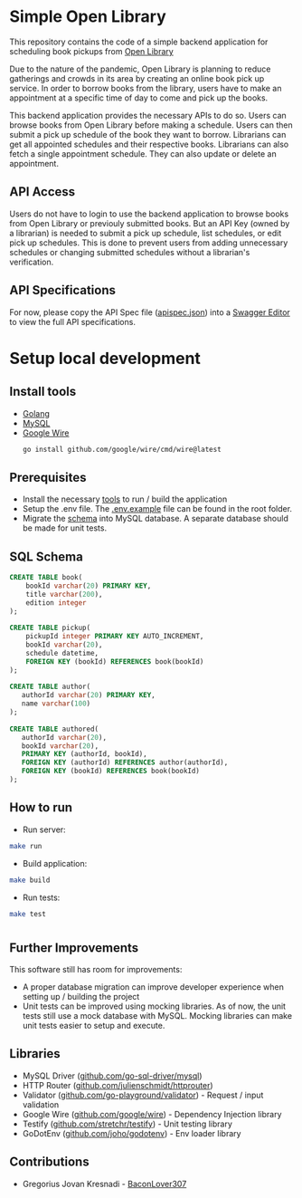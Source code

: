 # Simple Open Library
This repository contains the code of a simple backend application for scheduling book pickups from [Open Library](https://openlibrary.org)

Due to the nature of the pandemic, Open Library is planning to reduce gatherings and crowds in its area by creating an online book pick up service. In order to borrow books from the library, users have to make an appointment at a specific time of day to come and pick up the books.

This backend application provides the necessary APIs to do so. Users can browse books from Open Library before making a schedule. Users can then submit a pick up schedule of the book they want to borrow. Librarians can get all appointed schedules and their respective books. Librarians can also fetch a single appointment schedule. They can also update or delete an appointment.

## API Access
Users do not have to login to use the backend application to browse books from Open Library or previouly submitted books. But an API Key (owned by a librarian) is needed to submit a pick up schedule, list schedules, or edit pick up schedules. This is done to prevent users from adding unnecessary schedules or changing submitted schedules without a librarian's verification.

## API Specifications
For now, please copy the API Spec file ([apispec.json](apispec.json)) into a [Swagger Editor](https://editor.swagger.io/) to view the full API specifications.

# Setup local development
## Install tools

- [Golang](https://go.dev/)
- [MySQL](https://www.mysql.com/downloads/)
- [Google Wire](https://github.com/google/wire)
    ```bash
    go install github.com/google/wire/cmd/wire@latest
    ```
## Prerequisites
* Install the necessary [tools](##install-tools) to run / build the application
* Setup the .env file. The [.env.example](.env.example) file can be found in the root folder.
* Migrate the [schema](##sql-schema) into MySQL database. A separate database should be made for unit tests.

## SQL Schema
```sql
CREATE TABLE book(
    bookId varchar(20) PRIMARY KEY,
    title varchar(200),
    edition integer
);
 
CREATE TABLE pickup(
    pickupId integer PRIMARY KEY AUTO_INCREMENT,
    bookId varchar(20),
    schedule datetime,
    FOREIGN KEY (bookId) REFERENCES book(bookId)
);
 
CREATE TABLE author(
   authorId varchar(20) PRIMARY KEY,
   name varchar(100)
);
 
CREATE TABLE authored(
   authorId varchar(20),
   bookId varchar(20),
   PRIMARY KEY (authorId, bookId),
   FOREIGN KEY (authorId) REFERENCES author(authorId),
   FOREIGN KEY (bookId) REFERENCES book(bookId)
);

```
## How to run
* Run server:
```bash
make run
```
* Build application:
```bash
make build
```
* Run tests:
```bash
make test
```
#
## Further Improvements
This software still has room for improvements:
* A proper database migration can improve developer experience when setting up / building the project
* Unit tests can be improved using mocking libraries. As of now, the unit tests still use a mock database with MySQL. Mocking libraries can make unit tests easier to setup and execute. 


## Libraries
* MySQL Driver ([github.com/go-sql-driver/mysql](https://github.com/go-sql-driver/mysql))
* HTTP Router ([github.com/julienschmidt/httprouter](https://github.com/julienschmidt/httprouter))
* Validator ([github.com/go-playground/validator](https://github.com/go-playground/validator)) - Request / input validation
* Google Wire ([github.com/google/wire](https://github.com/google/wire)) - Dependency Injection library
* Testify ([github.com/stretchr/testify](https://github.com/stretchr/testify)) - Unit testing library
* GoDotEnv ([github.com/joho/godotenv](https://github.com/joho/godotenv)) - Env loader library

## Contributions
* Gregorius Jovan Kresnadi - [BaconLover307](https://github.com/BaconLover307)